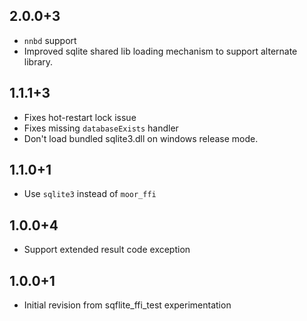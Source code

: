 ## 2.0.0+3

* `nnbd` support
* Improved sqlite shared lib loading mechanism to support alternate library.

## 1.1.1+3

* Fixes hot-restart lock issue
* Fixes missing `databaseExists` handler
* Don't load bundled sqlite3.dll on windows release mode.

## 1.1.0+1

* Use `sqlite3` instead of `moor_ffi`

## 1.0.0+4

* Support extended result code exception

## 1.0.0+1

* Initial revision from sqflite_ffi_test experimentation
